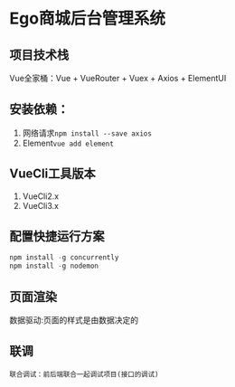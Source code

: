 # Ego商城后台管理系统

## 项目技术栈
Vue全家桶：Vue + VueRouter + Vuex + Axios + ElementUI

## 安装依赖：
1. 网络请求`npm install --save axios`
2. Element`vue add element`

## VueCli工具版本
1. VueCli2.x
2. VueCli3.x

## 配置快捷运行方案
```js
npm install -g concurrently
npm install -g nodemon
```

## 页面渲染
数据驱动:页面的样式是由数据决定的

## 联调
    联合调试：前后端联合一起调试项目(接口的调试)